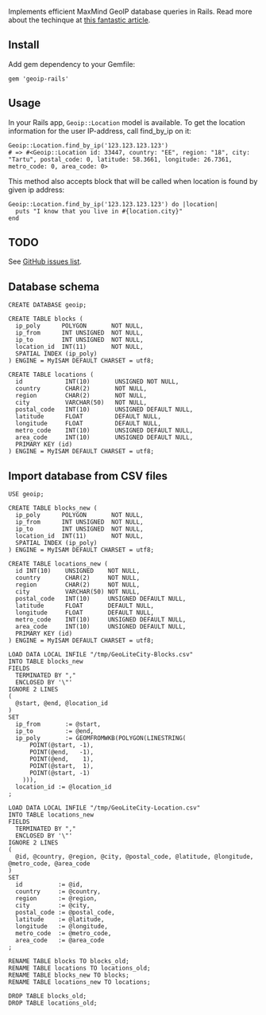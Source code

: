 Implements efficient MaxMind GeoIP database queries in Rails. Read more about the techinque at [this fantastic article](http://jcole.us/blog/archives/2007/11/24/on-efficiently-geo-referencing-ips-with-maxmind-geoip-and-mysql-gis).

## Install

Add gem dependency to your Gemfile:

    gem 'geoip-rails'

## Usage

In your Rails app, `Geoip::Location` model is available. To get the location information for the user IP-address, call find_by_ip on it:

    Geoip::Location.find_by_ip('123.123.123.123')
    # => #<Geoip::Location id: 33447, country: "EE", region: "18", city: "Tartu", postal_code: 0, latitude: 58.3661, longitude: 26.7361, metro_code: 0, area_code: 0>

This method also accepts block that will be called when location is found by given ip address:

    Geoip::Location.find_by_ip('123.123.123.123') do |location|
      puts "I know that you live in #{location.city}"
    end

## TODO

See [GitHub issues list](https://github.com/priithaamer/geoip-rails/issues).

## Database schema

    CREATE DATABASE geoip;

    CREATE TABLE blocks (
      ip_poly      POLYGON       NOT NULL,
      ip_from      INT UNSIGNED  NOT NULL,
      ip_to        INT UNSIGNED  NOT NULL,
      location_id  INT(11)       NOT NULL,
      SPATIAL INDEX (ip_poly)
    ) ENGINE = MyISAM DEFAULT CHARSET = utf8;

    CREATE TABLE locations (
      id            INT(10)       UNSIGNED NOT NULL,
      country       CHAR(2)       NOT NULL,
      region        CHAR(2)       NOT NULL,
      city          VARCHAR(50)   NOT NULL,
      postal_code   INT(10)       UNSIGNED DEFAULT NULL,
      latitude      FLOAT         DEFAULT NULL,
      longitude     FLOAT         DEFAULT NULL,
      metro_code    INT(10)       UNSIGNED DEFAULT NULL,
      area_code     INT(10)       UNSIGNED DEFAULT NULL,
      PRIMARY KEY (id)
    ) ENGINE = MyISAM DEFAULT CHARSET = utf8;
    
## Import database from CSV files

    USE geoip;

    CREATE TABLE blocks_new (
      ip_poly      POLYGON       NOT NULL,
      ip_from      INT UNSIGNED  NOT NULL,
      ip_to        INT UNSIGNED  NOT NULL,
      location_id  INT(11)       NOT NULL,
      SPATIAL INDEX (ip_poly)
    ) ENGINE = MyISAM DEFAULT CHARSET = utf8;

    CREATE TABLE locations_new (
      id INT(10)    UNSIGNED    NOT NULL,
      country       CHAR(2)     NOT NULL,
      region        CHAR(2)     NOT NULL,
      city          VARCHAR(50) NOT NULL,
      postal_code   INT(10)     UNSIGNED DEFAULT NULL,
      latitude      FLOAT       DEFAULT NULL,
      longitude     FLOAT       DEFAULT NULL,
      metro_code    INT(10)     UNSIGNED DEFAULT NULL,
      area_code     INT(10)     UNSIGNED DEFAULT NULL,
      PRIMARY KEY (id)
    ) ENGINE = MyISAM DEFAULT CHARSET = utf8;

    LOAD DATA LOCAL INFILE "/tmp/GeoLiteCity-Blocks.csv"
    INTO TABLE blocks_new
    FIELDS
      TERMINATED BY ","
      ENCLOSED BY '\"'
    IGNORE 2 LINES
    (
      @start, @end, @location_id
    )
    SET
      ip_from       := @start,
      ip_to         := @end,
      ip_poly       := GEOMFROMWKB(POLYGON(LINESTRING(
          POINT(@start, -1),
          POINT(@end,   -1),
          POINT(@end,    1),
          POINT(@start,  1),
          POINT(@start, -1)
        ))),
      location_id := @location_id
    ;

    LOAD DATA LOCAL INFILE "/tmp/GeoLiteCity-Location.csv"
    INTO TABLE locations_new
    FIELDS
      TERMINATED BY ","
      ENCLOSED BY '\"'
    IGNORE 2 LINES
    (
      @id, @country, @region, @city, @postal_code, @latitude, @longitude, @metro_code, @area_code
    )
    SET
      id          := @id,
      country     := @country,
      region      := @region,
      city        := @city,
      postal_code := @postal_code,
      latitude    := @latitude,
      longitude   := @longitude,
      metro_code  := @metro_code,
      area_code   := @area_code
    ;

    RENAME TABLE blocks TO blocks_old;
    RENAME TABLE locations TO locations_old;
    RENAME TABLE blocks_new TO blocks;
    RENAME TABLE locations_new TO locations;

    DROP TABLE blocks_old;
    DROP TABLE locations_old;
    
    